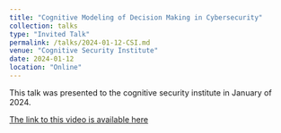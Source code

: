 ```yaml
---
title: "Cognitive Modeling of Decision Making in Cybersecurity"
collection: talks
type: "Invited Talk"
permalink: /talks/2024-01-12-CSI.md
venue: "Cognitive Security Institute"
date: 2024-01-12
location: "Online"
---
```


This talk was presented to the cognitive security institute in January of 2024. 



[The link to this video is available here](https://www.youtube.com/watch?v=xYI25ekPevU&t=562s)